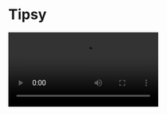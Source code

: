 # Tipsy

![](https://github.com/elahesharifi/Tipsy-iOS13/blob/master/Simulator_Screen_Recording_iPhone_14_Pro_2023_01_31_at_19_22_44.mp4)
